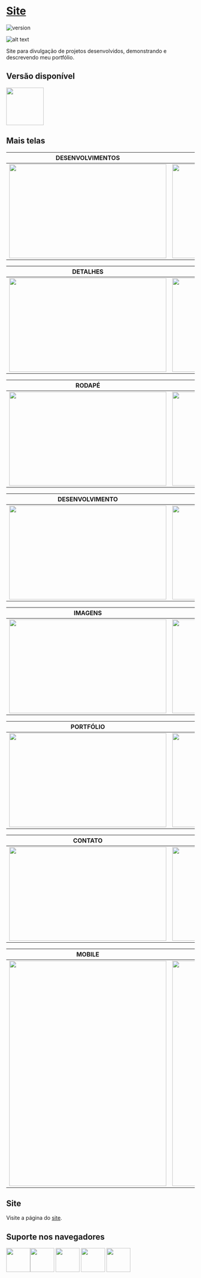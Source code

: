 # [Site](https://www.felipesales.com.br)

![version](https://img.shields.io/badge/version-1.0.0-blue.svg)

![alt text](https://uploaddeimagens.com.br/images/001/973/121/original/1.png "tela")

Site para divulgação de projetos desenvolvidos, demonstrando e descrevendo meu portfólio.

## Versão disponível

[<img src="https://upload.wikimedia.org/wikipedia/commons/2/27/PHP-logo.svg" width="100" height="100" />](http://www.php.net/)

## Mais telas

| DESENVOLVIMENTOS | CONHECIMENTOS |
| --- | --- |
| <img src="https://uploaddeimagens.com.br/images/001/973/122/original/2.png" width="420" height="250" /> | <img src="https://uploaddeimagens.com.br/images/001/973/123/original/3.png" width="420" height="250" />

| DETALHES | EXPERIÊNCIA |
| --- | --- |
| <img src="https://uploaddeimagens.com.br/images/001/973/124/original/4.png" width="420" height="250" /> | <img src="https://uploaddeimagens.com.br/images/001/973/125/original/5.png" width="420" height="250" />

| RODAPÉ | DESENVOLVIMENTO |
| --- | --- |
| <img src="https://uploaddeimagens.com.br/images/001/973/128/original/6.png" width="420" height="250" /> | <img src="https://uploaddeimagens.com.br/images/001/973/129/original/7.png" width="420" height="250" />

| DESENVOLVIMENTO | DESCRIÇÃO |
| --- | --- |
| <img src="https://uploaddeimagens.com.br/images/001/973/133/original/11.2.png" width="420" height="250" /> | <img src="https://uploaddeimagens.com.br/images/001/973/130/original/8.png" width="420" height="250" />

| IMAGENS | IMAGENS MOBILE |
| --- | --- |
| <img src="https://uploaddeimagens.com.br/images/001/973/131/original/9.png" width="420" height="250" /> | <img src="https://uploaddeimagens.com.br/images/001/973/132/original/10.png" width="420" height="250" />

| PORTFÓLIO | PORTFÓLIO |
| --- | --- |
| <img src="https://uploaddeimagens.com.br/images/001/973/134/original/11.png" width="420" height="250" /> | <img src="https://uploaddeimagens.com.br/images/001/973/135/original/12.png" width="420" height="250" />

| CONTATO | RESUMO |
| --- | --- |
| <img src="https://uploaddeimagens.com.br/images/001/973/160/original/Captura_de_Tela_2019-03-19_às_22.53.21.png" width="420" height="250" /> | <img src="https://uploaddeimagens.com.br/images/001/973/136/original/13.png" width="420" height="250" />

| MOBILE | DESENVOLVIMENTO |
| --- | --- |
| <img src="https://uploaddeimagens.com.br/images/001/973/137/original/15.png" width="420" height="600" /> | <img src="https://uploaddeimagens.com.br/images/001/973/139/original/16.png" width="420" height="600" />

## Site

Visite a página do [site](https://www.felipesales.com.br).

## Suporte nos navegadores

<img src="https://s3.amazonaws.com/creativetim_bucket/github/browser/chrome.png" width="64" height="64"><img src="https://s3.amazonaws.com/creativetim_bucket/github/browser/firefox.png" width="64" height="64"> <img src="https://s3.amazonaws.com/creativetim_bucket/github/browser/edge.png" width="64" height="64"> <img src="https://s3.amazonaws.com/creativetim_bucket/github/browser/safari.png" width="64" height="64"> <img src="https://s3.amazonaws.com/creativetim_bucket/github/browser/opera.png" width="64" height="64">
